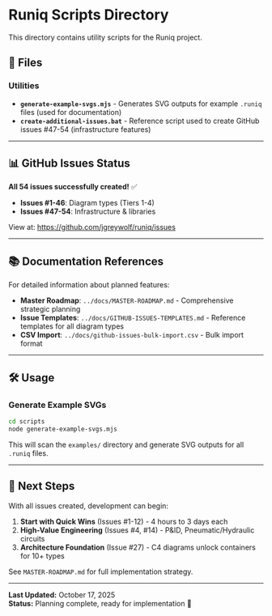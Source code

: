 # Runiq Scripts Directory

This directory contains utility scripts for the Runiq project.

## 📁 Files

### Utilities

- **`generate-example-svgs.mjs`** - Generates SVG outputs for example `.runiq` files (used for documentation)
- **`create-additional-issues.bat`** - Reference script used to create GitHub issues #47-54 (infrastructure features)

---

## 📊 GitHub Issues Status

**All 54 issues successfully created!** ✅

- **Issues #1-46**: Diagram types (Tiers 1-4)
- **Issues #47-54**: Infrastructure & libraries

View at: https://github.com/jgreywolf/runiq/issues

---

## 📚 Documentation References

For detailed information about planned features:

- **Master Roadmap**: `../docs/MASTER-ROADMAP.md` - Comprehensive strategic planning
- **Issue Templates**: `../docs/GITHUB-ISSUES-TEMPLATES.md` - Reference templates for all diagram types
- **CSV Import**: `../docs/github-issues-bulk-import.csv` - Bulk import format

---

## 🛠️ Usage

### Generate Example SVGs

```bash
cd scripts
node generate-example-svgs.mjs
```

This will scan the `examples/` directory and generate SVG outputs for all `.runiq` files.

---

## 🎯 Next Steps

With all issues created, development can begin:

1. **Start with Quick Wins** (Issues #1-12) - 4 hours to 3 days each
2. **High-Value Engineering** (Issues #4, #14) - P&ID, Pneumatic/Hydraulic circuits
3. **Architecture Foundation** (Issue #27) - C4 diagrams unlock containers for 10+ types

See `MASTER-ROADMAP.md` for full implementation strategy.

---

**Last Updated:** October 17, 2025  
**Status:** Planning complete, ready for implementation 🚀
